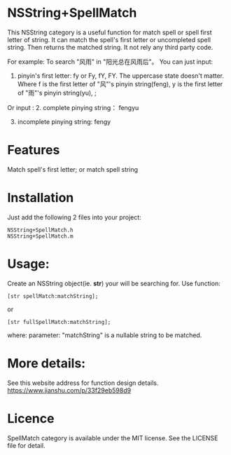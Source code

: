 # NSString+SpellMatch
This NSString category is a useful function for match spell or spell first letter of string.
It can match the spell's first letter or uncompleted spell string. Then returns the matched string.
It not rely any third party code.

For example:
To search "风雨" in "阳光总在风雨后"。
You can just input:
1. pinyin's first letter: 
fy or Fy, fY, FY.
The uppercase state doesn't matter.
Where f is the first letter of "风"'s pinyin string(feng), 
y is the first letter of "雨"'s pinyin string(yu), ;

Or input :
2. complete pinying string：
fengyu

3. incomplete pinying string: 
fengy

# Features
Match spell's first letter; or match spell string
# Installation
Just add the following 2 files into your project:

    NSString+SpellMatch.h
    NSString+SpellMatch.m

# Usage:
Create an NSString object(ie. **str**) your will be searching for.
Use function:

    [str spellMatch:matchString];
or

    [str fullSpellMatch:matchString];

where:
parameter: "matchString" is a nullable string to be matched.

# More details:
See this website address for function design details.
https://www.jianshu.com/p/33f29eb598d9

# Licence
SpellMatch category is available under the MIT license. See the LICENSE file for detail.

